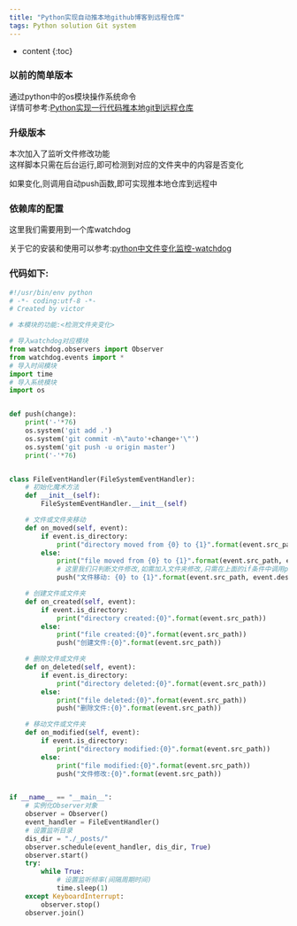 ```yaml
---
title: "Python实现自动推本地github博客到远程仓库"
tags: Python solution Git system
---
```






* content
{:toc}






### 以前的简单版本
通过python中的os模块操作系统命令  
详情可参考:[Python实现一行代码推本地git到远程仓库](https://victorfengming.gitee.io/2019/09/08/python-auto-git-push/)

### 升级版本
本次加入了监听文件修改功能  
这样脚本只需在后台运行,即可检测到对应的文件夹中的内容是否变化

如果变化,则调用自动push函数,即可实现推本地仓库到远程中

### 依赖库的配置
这里我们需要用到一个库watchdog

关于它的安装和使用可以参考:[python中文件变化监控-watchdog](https://victorfengming.gitee.io/2019/10/10/python-listen-dir/)

### 代码如下:
```python
#!/usr/bin/env python
# -*- coding:utf-8 -*-
# Created by victor

# 本模块的功能:<检测文件夹变化>

# 导入watchdog对应模块
from watchdog.observers import Observer
from watchdog.events import *
# 导入时间模块
import time
# 导入系统模块
import os


def push(change):
    print('-'*76)
    os.system('git add .')
    os.system('git commit -m\"auto'+change+'\"')
    os.system('git push -u origin master')
    print('-'*76)


class FileEventHandler(FileSystemEventHandler):
    # 初始化魔术方法
    def __init__(self):
        FileSystemEventHandler.__init__(self)

    # 文件或文件夹移动
    def on_moved(self, event):
        if event.is_directory:
            print("directory moved from {0} to {1}".format(event.src_path, event.dest_path))
        else:
            print("file moved from {0} to {1}".format(event.src_path, event.dest_path))
            # 这里我们只判断文件修改,如需加入文件夹修改,只需在上面的if条件中调用push函数即可
            push("文件移动: {0} to {1}".format(event.src_path, event.dest_path))

    # 创建文件或文件夹
    def on_created(self, event):
        if event.is_directory:
            print("directory created:{0}".format(event.src_path))
        else:
            print("file created:{0}".format(event.src_path))
            push("创建文件:{0}".format(event.src_path))

    # 删除文件或文件夹
    def on_deleted(self, event):
        if event.is_directory:
            print("directory deleted:{0}".format(event.src_path))
        else:
            print("file deleted:{0}".format(event.src_path))
            push("删除文件:{0}".format(event.src_path))

    # 移动文件或文件夹
    def on_modified(self, event):
        if event.is_directory:
            print("directory modified:{0}".format(event.src_path))
        else:
            print("file modified:{0}".format(event.src_path))
            push("文件修改:{0}".format(event.src_path))


if __name__ == "__main__":
    # 实例化Observer对象
    observer = Observer()
    event_handler = FileEventHandler()
    # 设置监听目录
    dis_dir = "./_posts/"
    observer.schedule(event_handler, dis_dir, True)
    observer.start()
    try:
        while True:
            # 设置监听频率(间隔周期时间)
            time.sleep(1)
    except KeyboardInterrupt:
        observer.stop()
    observer.join()

```
